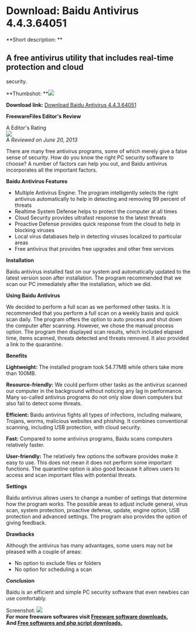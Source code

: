 # Download: Baidu Antivirus 4.4.3.64051

**Short description: **

## A free antivirus utility that includes real-time protection and cloud
security.

  
**Thumbshot: **![](http://www.freewarefiles.com/screenshot/baiduantivirus_md.jpg)   
  
**Download link:** [Download Baidu Antivirus 4.4.3.64051](http://freesoftwares.boysofts.com/Baidu-Antivirus_program_88596.html)  
  

**FreewareFiles Editor's Review**  
  

A Editor's Rating  
![](http://www.freewarefiles.com/images/rating/4.5.gif)  
A _Reviewed on June 20, 2013_  
  
There are many free antivirus programs, some of which merely give a false
sense of security. How do you know the right PC security software to choose? A
number of factors can help you out, and Baidu antivirus incorporates all the
important factors.

**Baidu Antivirus Features**

  * Multiple Antivirus Engine: The program intelligently selects the right antivirus automatically to help in detecting and removing 99 percent of threats 
  * Realtime System Defense helps to protect the computer at all times 
  * Cloud Security provides ultrafast response to the latest threats 
  * Proactive Defense provides quick response from the cloud to help in blocking viruses 
  * Local virus databases help in detecting viruses localized to particular areas 
  * Free antivirus that provides free upgrades and other free services 

**Installation**

Baidu antivirus installed fast on our system and automatically updated to the
latest version soon after installation. The program recommended that we scan
our PC immediately after the installation, which we did.

**Using Baidu Antivirus**

We decided to perform a full scan as we performed other tasks. It is
recommended that you perform a full scan on a weekly basis and quick scan
daily. The program offers the option to auto process and shut down the
computer after scanning. However, we chose the manual process option. The
program then displayed scan results, which included elapsed time, items
scanned, threats detected and threats removed. It also provided a link to the
quarantine.

**Benefits**

**Lightweight:** The installed program took 54.77MB while others take more than 100MB.

**Resource-friendly:** We could perform other tasks as the antivirus scanned our computer in the background without noticing any lag in performance. Many so-called antivirus programs do not only slow down computers but also fail to detect some threats.

**Efficient:** Baidu antivirus fights all types of infections, including malware, Trojans, worms, malicious websites and phishing. It combines conventional scanning, including USB protection, with cloud security.

**Fast:** Compared to some antivirus programs, Baidu scans computers relatively faster.

**User-friendly:** The relatively few options the software provides make it easy to use. This does not mean it does not perform some important functions. The quarantine option is also good because it allows users to access and scan important files with potential threats.

**Settings**

Baidu antivirus allows users to change a number of settings that determine how
the program works. The possible areas to adjust include general, virus scan,
system protection, proactive defense, update, engine option, USB protection
and advanced settings. The program also provides the option of giving
feedback.

**Drawbacks**

Although the antivirus has many advantages, some users may not be pleased with
a couple of areas:

  * No option to exclude files or folders 
  * No option for scheduling a scan 

**Conclusion**

Baidu is an efficient and simple PC security software that even newbies can
use comfortably.

  
  
Screenshot: ![](http://www.freewarefiles.com/screenshot/baiduantivirus.jpg)  
**For more freeware softwares visit [Freeware software downloads.](http://freesoftwares.boysofts.com/)**   
**And [Free softwares and php script downloads.](http://www.boysofts.com/)**


